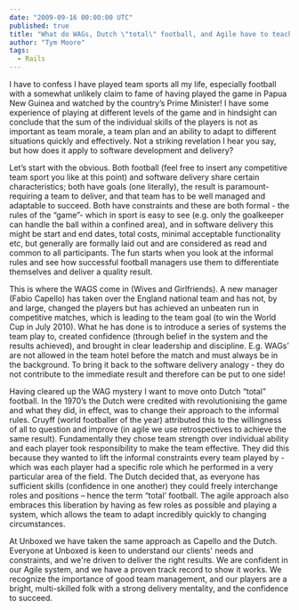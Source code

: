 ```yaml
---
date: "2009-09-16 00:00:00 UTC"
published: true
title: "What do WAGs, Dutch \"total\" football, and Agile have to teach us about effective software dev. & delivery?"
author: "Tym Moore"
tags:
  - Rails
---
```


<p>I have to confess I have played team sports all my life, especially football with a somewhat unlikely claim to fame of having played the game in Papua New Guinea and watched by the country&rsquo;s Prime Minister! I have some experience of playing at different levels of the game and in hindsight can conclude that the sum of the individual skills of the players is not as important as team morale, a team plan and an ability to adapt to different situations quickly and effectively. Not a striking revelation I hear you say, but how does it apply to software development and delivery?</p>
<p>Let&rsquo;s start with the obvious. Both football (feel free to insert any competitive team sport you like at this point) and software delivery share certain characteristics; both have goals (one literally), the result is paramount-requiring a team to deliver, and that team has to be well managed and adaptable to succeed. Both have constraints and these are both formal - the rules of the &ldquo;game&rdquo;- which in sport is easy to see (e.g. only the goalkeeper can handle the ball within a confined area), and in software delivery this might be start and end dates, total costs, minimal acceptable functionality etc, but generally are formally laid out and are considered as read and common to all participants. The fun starts when you look at the informal rules and see how successful football managers use them to differentiate themselves and deliver a quality result.</p>
<p>This is where the WAGS come in (Wives and Girlfriends). A new manager (Fabio Capello) has taken over the England national team and has not, by and large, changed the players but has achieved an unbeaten run in competitive matches, which is leading to the team goal (to win the World Cup in July 2010). What he has done is to introduce a series of systems the team play to, created confidence (through belief in the system and the results achieved), and brought in clear leadership and discipline. E.g. WAGs&rsquo; are not allowed in the team hotel before the match and must always be in the background. To bring it back to the software delivery analogy - they do not contribute to the immediate result and therefore can be put to one side!</p>
<p>Having cleared up the WAG mystery I want to move onto Dutch &ldquo;total&rdquo; football. In the 1970&rsquo;s the Dutch were credited with revolutionising the game and what they did, in effect, was to change their approach to the informal rules. Cruyff (world footballer of the year) attributed this to the willingness of all to question and improve (in agile we use retrospectives to achieve the same result). Fundamentally they chose team strength over individual ability and each player took responsibility to make the team effective. They did this because they wanted to lift the informal constraints every team played by - which was each player had a specific role which he performed in a very particular area of the field. The Dutch decided that, as everyone has sufficient skills (confidence in one another) they could freely interchange roles and positions &ndash; hence the term &ldquo;total&rsquo; football. The agile approach also embraces this liberation by having as few roles as possible and playing a system, which allows the team to adapt incredibly quickly to changing circumstances.</p>
<p>At Unboxed we have taken the same approach as Capello and the Dutch. Everyone at Unboxed is keen to understand our clients&#39; needs and constraints, and we&#39;re driven to deliver the right results. We are confident in our Agile system, and we have a proven track record to show it works. We recognize the importance of good team management, and our players are a bright, multi-skilled folk with a strong delivery mentality, and the confidence to succeed.</p>

